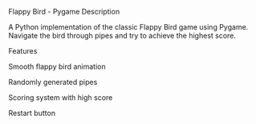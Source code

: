 Flappy Bird - Pygame
Description

A Python implementation of the classic Flappy Bird game using Pygame.
Navigate the bird through pipes and try to achieve the highest score.

Features

Smooth flappy bird animation

Randomly generated pipes

Scoring system with high score

Restart button
